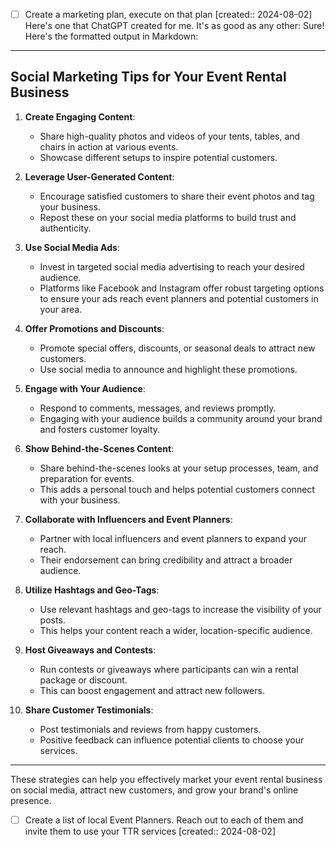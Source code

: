 - [ ] Create a marketing plan, execute on that plan  [created:: 2024-08-02]
Here's one that ChatGPT created for me.  It's as good as any other:
Sure! Here's the formatted output in Markdown:

---

## Social Marketing Tips for Your Event Rental Business

1. **Create Engaging Content**:
   - Share high-quality photos and videos of your tents, tables, and chairs in action at various events.
   - Showcase different setups to inspire potential customers.

2. **Leverage User-Generated Content**:
   - Encourage satisfied customers to share their event photos and tag your business.
   - Repost these on your social media platforms to build trust and authenticity.

3. **Use Social Media Ads**:
   - Invest in targeted social media advertising to reach your desired audience.
   - Platforms like Facebook and Instagram offer robust targeting options to ensure your ads reach event planners and potential customers in your area.

4. **Offer Promotions and Discounts**:
   - Promote special offers, discounts, or seasonal deals to attract new customers.
   - Use social media to announce and highlight these promotions.

5. **Engage with Your Audience**:
   - Respond to comments, messages, and reviews promptly.
   - Engaging with your audience builds a community around your brand and fosters customer loyalty.

6. **Show Behind-the-Scenes Content**:
   - Share behind-the-scenes looks at your setup processes, team, and preparation for events.
   - This adds a personal touch and helps potential customers connect with your business.

7. **Collaborate with Influencers and Event Planners**:
   - Partner with local influencers and event planners to expand your reach.
   - Their endorsement can bring credibility and attract a broader audience.

8. **Utilize Hashtags and Geo-Tags**:
   - Use relevant hashtags and geo-tags to increase the visibility of your posts.
   - This helps your content reach a wider, location-specific audience.

9. **Host Giveaways and Contests**:
   - Run contests or giveaways where participants can win a rental package or discount.
   - This can boost engagement and attract new followers.

10. **Share Customer Testimonials**:
    - Post testimonials and reviews from happy customers.
    - Positive feedback can influence potential clients to choose your services.

---

These strategies can help you effectively market your event rental business on social media, attract new customers, and grow your brand's online presence.


- [ ] Create a list of local Event Planners.  Reach out to each of them and invite them to use your TTR services  [created:: 2024-08-02]